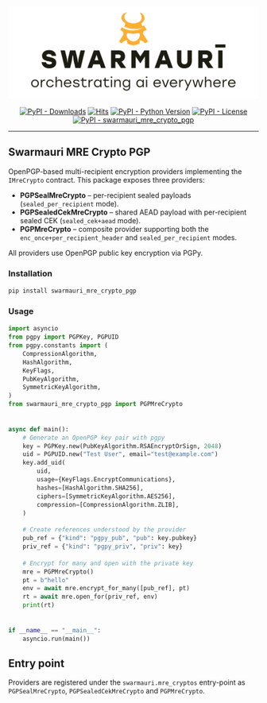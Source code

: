 ![Swamauri Logo](https://github.com/swarmauri/swarmauri-sdk/blob/3d4d1cfa949399d7019ae9d8f296afba773dfb7f/assets/swarmauri.brand.theme.svg)

<p align="center">
    <a href="https://pypi.org/project/swarmauri_mre_crypto_pgp/">
        <img src="https://img.shields.io/pypi/dm/swarmauri_mre_crypto_pgp" alt="PyPI - Downloads"/></a>
    <a href="https://hits.sh/github.com/swarmauri/swarmauri-sdk/tree/master/pkgs/standards/swarmauri_mre_crypto_pgp/">
        <img alt="Hits" src="https://hits.sh/github.com/swarmauri/swarmauri-sdk/tree/master/pkgs/standards/swarmauri_mre_crypto_pgp.svg"/></a>
    <a href="https://pypi.org/project/swarmauri_mre_crypto_pgp/">
        <img src="https://img.shields.io/pypi/pyversions/swarmauri_mre_crypto_pgp" alt="PyPI - Python Version"/></a>
    <a href="https://pypi.org/project/swarmauri_mre_crypto_pgp/">
        <img src="https://img.shields.io/pypi/l/swarmauri_mre_crypto_pgp" alt="PyPI - License"/></a>
    <a href="https://pypi.org/project/swarmauri_mre_crypto_pgp/">
        <img src="https://img.shields.io/pypi/v/swarmauri_mre_crypto_pgp?label=swarmauri_mre_crypto_pgp&color=green" alt="PyPI - swarmauri_mre_crypto_pgp"/></a>
</p>

---

## Swarmauri MRE Crypto PGP

OpenPGP-based multi-recipient encryption providers implementing the
`IMreCrypto` contract. This package exposes three providers:

* **PGPSealMreCrypto** – per-recipient sealed payloads
  (`sealed_per_recipient` mode).
* **PGPSealedCekMreCrypto** – shared AEAD payload with per-recipient sealed
  CEK (`sealed_cek+aead` mode).
* **PGPMreCrypto** – composite provider supporting both the
  `enc_once+per_recipient_header` and `sealed_per_recipient` modes.

All providers use OpenPGP public key encryption via PGPy.

### Installation

```bash
pip install swarmauri_mre_crypto_pgp
```

### Usage

```python
import asyncio
from pgpy import PGPKey, PGPUID
from pgpy.constants import (
    CompressionAlgorithm,
    HashAlgorithm,
    KeyFlags,
    PubKeyAlgorithm,
    SymmetricKeyAlgorithm,
)
from swarmauri_mre_crypto_pgp import PGPMreCrypto


async def main():
    # Generate an OpenPGP key pair with pgpy
    key = PGPKey.new(PubKeyAlgorithm.RSAEncryptOrSign, 2048)
    uid = PGPUID.new("Test User", email="test@example.com")
    key.add_uid(
        uid,
        usage={KeyFlags.EncryptCommunications},
        hashes=[HashAlgorithm.SHA256],
        ciphers=[SymmetricKeyAlgorithm.AES256],
        compression=[CompressionAlgorithm.ZLIB],
    )

    # Create references understood by the provider
    pub_ref = {"kind": "pgpy_pub", "pub": key.pubkey}
    priv_ref = {"kind": "pgpy_priv", "priv": key}

    # Encrypt for many and open with the private key
    mre = PGPMreCrypto()
    pt = b"hello"
    env = await mre.encrypt_for_many([pub_ref], pt)
    rt = await mre.open_for(priv_ref, env)
    print(rt)


if __name__ == "__main__":
    asyncio.run(main())
```

## Entry point

Providers are registered under the `swarmauri.mre_cryptos` entry-point as
`PGPSealMreCrypto`, `PGPSealedCekMreCrypto` and `PGPMreCrypto`.

